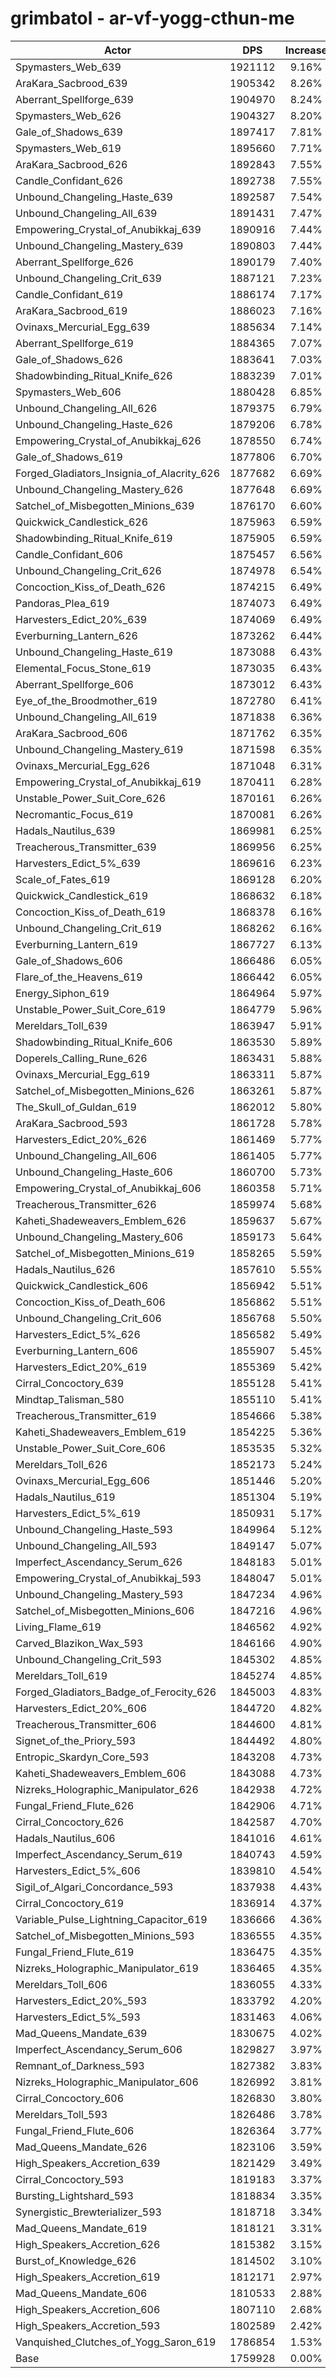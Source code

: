 # grimbatol - ar-vf-yogg-cthun-me
| Actor | DPS | Increase |
|---|:---:|:---:|
|Spymasters_Web_639|1921112|9.16%|
|AraKara_Sacbrood_639|1905342|8.26%|
|Aberrant_Spellforge_639|1904970|8.24%|
|Spymasters_Web_626|1904327|8.20%|
|Gale_of_Shadows_639|1897417|7.81%|
|Spymasters_Web_619|1895660|7.71%|
|AraKara_Sacbrood_626|1892843|7.55%|
|Candle_Confidant_626|1892738|7.55%|
|Unbound_Changeling_Haste_639|1892587|7.54%|
|Unbound_Changeling_All_639|1891431|7.47%|
|Empowering_Crystal_of_Anubikkaj_639|1890916|7.44%|
|Unbound_Changeling_Mastery_639|1890803|7.44%|
|Aberrant_Spellforge_626|1890179|7.40%|
|Unbound_Changeling_Crit_639|1887121|7.23%|
|Candle_Confidant_619|1886174|7.17%|
|AraKara_Sacbrood_619|1886023|7.16%|
|Ovinaxs_Mercurial_Egg_639|1885634|7.14%|
|Aberrant_Spellforge_619|1884365|7.07%|
|Gale_of_Shadows_626|1883641|7.03%|
|Shadowbinding_Ritual_Knife_626|1883239|7.01%|
|Spymasters_Web_606|1880428|6.85%|
|Unbound_Changeling_All_626|1879375|6.79%|
|Unbound_Changeling_Haste_626|1879206|6.78%|
|Empowering_Crystal_of_Anubikkaj_626|1878550|6.74%|
|Gale_of_Shadows_619|1877806|6.70%|
|Forged_Gladiators_Insignia_of_Alacrity_626|1877682|6.69%|
|Unbound_Changeling_Mastery_626|1877648|6.69%|
|Satchel_of_Misbegotten_Minions_639|1876170|6.60%|
|Quickwick_Candlestick_626|1875963|6.59%|
|Shadowbinding_Ritual_Knife_619|1875905|6.59%|
|Candle_Confidant_606|1875457|6.56%|
|Unbound_Changeling_Crit_626|1874978|6.54%|
|Concoction_Kiss_of_Death_626|1874215|6.49%|
|Pandoras_Plea_619|1874073|6.49%|
|Harvesters_Edict_20%_639|1874069|6.49%|
|Everburning_Lantern_626|1873262|6.44%|
|Unbound_Changeling_Haste_619|1873088|6.43%|
|Elemental_Focus_Stone_619|1873035|6.43%|
|Aberrant_Spellforge_606|1873012|6.43%|
|Eye_of_the_Broodmother_619|1872780|6.41%|
|Unbound_Changeling_All_619|1871838|6.36%|
|AraKara_Sacbrood_606|1871762|6.35%|
|Unbound_Changeling_Mastery_619|1871598|6.35%|
|Ovinaxs_Mercurial_Egg_626|1871048|6.31%|
|Empowering_Crystal_of_Anubikkaj_619|1870411|6.28%|
|Unstable_Power_Suit_Core_626|1870161|6.26%|
|Necromantic_Focus_619|1870081|6.26%|
|Hadals_Nautilus_639|1869981|6.25%|
|Treacherous_Transmitter_639|1869956|6.25%|
|Harvesters_Edict_5%_639|1869616|6.23%|
|Scale_of_Fates_619|1869128|6.20%|
|Quickwick_Candlestick_619|1868632|6.18%|
|Concoction_Kiss_of_Death_619|1868378|6.16%|
|Unbound_Changeling_Crit_619|1868262|6.16%|
|Everburning_Lantern_619|1867727|6.13%|
|Gale_of_Shadows_606|1866486|6.05%|
|Flare_of_the_Heavens_619|1866442|6.05%|
|Energy_Siphon_619|1864964|5.97%|
|Unstable_Power_Suit_Core_619|1864779|5.96%|
|Mereldars_Toll_639|1863947|5.91%|
|Shadowbinding_Ritual_Knife_606|1863530|5.89%|
|Doperels_Calling_Rune_626|1863431|5.88%|
|Ovinaxs_Mercurial_Egg_619|1863311|5.87%|
|Satchel_of_Misbegotten_Minions_626|1863261|5.87%|
|The_Skull_of_Guldan_619|1862012|5.80%|
|AraKara_Sacbrood_593|1861728|5.78%|
|Harvesters_Edict_20%_626|1861469|5.77%|
|Unbound_Changeling_All_606|1861405|5.77%|
|Unbound_Changeling_Haste_606|1860700|5.73%|
|Empowering_Crystal_of_Anubikkaj_606|1860358|5.71%|
|Treacherous_Transmitter_626|1859974|5.68%|
|Kaheti_Shadeweavers_Emblem_626|1859637|5.67%|
|Unbound_Changeling_Mastery_606|1859173|5.64%|
|Satchel_of_Misbegotten_Minions_619|1858265|5.59%|
|Hadals_Nautilus_626|1857610|5.55%|
|Quickwick_Candlestick_606|1856942|5.51%|
|Concoction_Kiss_of_Death_606|1856862|5.51%|
|Unbound_Changeling_Crit_606|1856768|5.50%|
|Harvesters_Edict_5%_626|1856582|5.49%|
|Everburning_Lantern_606|1855907|5.45%|
|Harvesters_Edict_20%_619|1855369|5.42%|
|Cirral_Concoctory_639|1855128|5.41%|
|Mindtap_Talisman_580|1855110|5.41%|
|Treacherous_Transmitter_619|1854666|5.38%|
|Kaheti_Shadeweavers_Emblem_619|1854225|5.36%|
|Unstable_Power_Suit_Core_606|1853535|5.32%|
|Mereldars_Toll_626|1852173|5.24%|
|Ovinaxs_Mercurial_Egg_606|1851446|5.20%|
|Hadals_Nautilus_619|1851304|5.19%|
|Harvesters_Edict_5%_619|1850931|5.17%|
|Unbound_Changeling_Haste_593|1849964|5.12%|
|Unbound_Changeling_All_593|1849147|5.07%|
|Imperfect_Ascendancy_Serum_626|1848183|5.01%|
|Empowering_Crystal_of_Anubikkaj_593|1848047|5.01%|
|Unbound_Changeling_Mastery_593|1847234|4.96%|
|Satchel_of_Misbegotten_Minions_606|1847216|4.96%|
|Living_Flame_619|1846562|4.92%|
|Carved_Blazikon_Wax_593|1846166|4.90%|
|Unbound_Changeling_Crit_593|1845302|4.85%|
|Mereldars_Toll_619|1845274|4.85%|
|Forged_Gladiators_Badge_of_Ferocity_626|1845003|4.83%|
|Harvesters_Edict_20%_606|1844720|4.82%|
|Treacherous_Transmitter_606|1844600|4.81%|
|Signet_of_the_Priory_593|1844492|4.80%|
|Entropic_Skardyn_Core_593|1843208|4.73%|
|Kaheti_Shadeweavers_Emblem_606|1843088|4.73%|
|Nizreks_Holographic_Manipulator_626|1842938|4.72%|
|Fungal_Friend_Flute_626|1842906|4.71%|
|Cirral_Concoctory_626|1842587|4.70%|
|Hadals_Nautilus_606|1841016|4.61%|
|Imperfect_Ascendancy_Serum_619|1840743|4.59%|
|Harvesters_Edict_5%_606|1839810|4.54%|
|Sigil_of_Algari_Concordance_593|1837938|4.43%|
|Cirral_Concoctory_619|1836914|4.37%|
|Variable_Pulse_Lightning_Capacitor_619|1836666|4.36%|
|Satchel_of_Misbegotten_Minions_593|1836555|4.35%|
|Fungal_Friend_Flute_619|1836475|4.35%|
|Nizreks_Holographic_Manipulator_619|1836465|4.35%|
|Mereldars_Toll_606|1836055|4.33%|
|Harvesters_Edict_20%_593|1833792|4.20%|
|Harvesters_Edict_5%_593|1831463|4.06%|
|Mad_Queens_Mandate_639|1830675|4.02%|
|Imperfect_Ascendancy_Serum_606|1829827|3.97%|
|Remnant_of_Darkness_593|1827382|3.83%|
|Nizreks_Holographic_Manipulator_606|1826992|3.81%|
|Cirral_Concoctory_606|1826830|3.80%|
|Mereldars_Toll_593|1826486|3.78%|
|Fungal_Friend_Flute_606|1826364|3.77%|
|Mad_Queens_Mandate_626|1823106|3.59%|
|High_Speakers_Accretion_639|1821429|3.49%|
|Cirral_Concoctory_593|1819183|3.37%|
|Bursting_Lightshard_593|1818834|3.35%|
|Synergistic_Brewterializer_593|1818718|3.34%|
|Mad_Queens_Mandate_619|1818121|3.31%|
|High_Speakers_Accretion_626|1815382|3.15%|
|Burst_of_Knowledge_626|1814502|3.10%|
|High_Speakers_Accretion_619|1812171|2.97%|
|Mad_Queens_Mandate_606|1810533|2.88%|
|High_Speakers_Accretion_606|1807110|2.68%|
|High_Speakers_Accretion_593|1802589|2.42%|
|Vanquished_Clutches_of_Yogg_Saron_619|1786854|1.53%|
|Base|1759928|0.00%|
